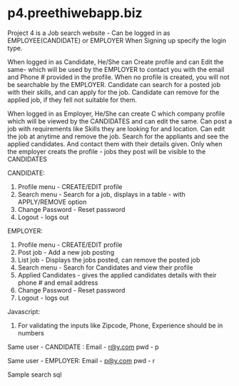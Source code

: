 p4.preethiwebapp.biz
====================


Project 4 is a Job search website - Can be logged in as EMPLOYEE(CANDIDATE) or EMPLOYER
When Signing up specify the login type.

When logged in as Candidate, He/She can Create profile and can Edit the same- which will be used by the EMPLOYER to contact you with the email and Phone # provided in the profile. When no profile is created, you will not be searchable by the EMPLOYER. Candidate can search for a posted job with their skills, and can apply for the job. Candidate can remove for the applied job, if they fell not suitable for them.

When logged in as Employer, He/She can create C which company profile which will be viewed by the CANDIDATES and can edit the same. Can post a job with requirements like Skills they are looking for and location. Can edit the job at anytime and remove the job. Search for the appliants and see the applied candidates. And contact them with their details given. Only when the employer creats the profile - jobs they post will be visible to the CANDIDATES

CANDIDATE:
1) Profile menu - CREATE/EDIT profile
2) Search menu - Search for a job, displays in a table - with APPLY/REMOVE option
3) Change Password - Reset password
4) Logout - logs out

EMPLOYER:
1) Profile menu - CREATE/EDIT profile
2) Post job - Add a new job posting
3) List job - Displays the jobs posted, can remove the posted job
4) Search menu - Search for Candidates and view their profile	
5) Applied Candidates - gives the applied candidates details with their phone # and email address
6) Change Password - Reset password
7) Logout - logs out

Javascript:
1) For validating the inputs like Zipcode, Phone, Experience should be in numbers

Same user - CANDIDATE :
Email - r@y.com
pwd - p

Same user - EMPLOYER:
Email - p@y.com
pwd - r

Sample search sql
